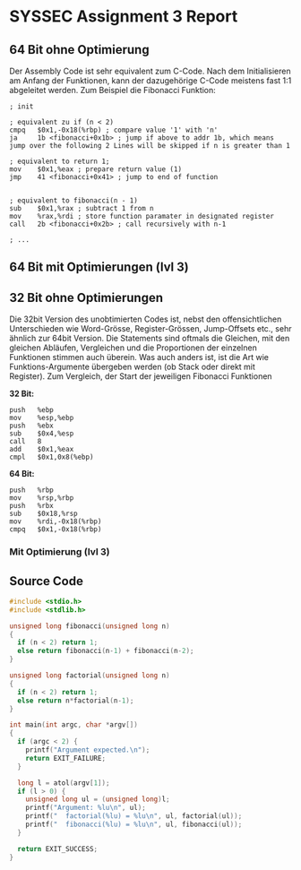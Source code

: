 # SYSSEC Assignment 3 Report

## 64 Bit ohne Optimierung

Der Assembly Code ist sehr equivalent zum C-Code. Nach dem Initialisieren am Anfang der Funktionen, kann der dazugehörige C-Code meistens fast 1:1 abgeleitet werden. Zum Beispiel die Fibonacci Funktion:

```armasm
; init

; equivalent zu if (n < 2)
cmpq   $0x1,-0x18(%rbp) ; compare value '1' with 'n'
ja     1b <fibonacci+0x1b> ; jump if above to addr 1b, which means jump over the following 2 Lines will be skipped if n is greater than 1

; equivalent to return 1;
mov    $0x1,%eax ; prepare return value (1)
jmp    41 <fibonacci+0x41> ; jump to end of function


; equivalent to fibonacci(n - 1)
sub    $0x1,%rax ; subtract 1 from n
mov    %rax,%rdi ; store function paramater in designated register
call   2b <fibonacci+0x2b> ; call recursively with n-1

; ... 
```

## 64 Bit mit Optimierungen (lvl 3)

## 32 Bit ohne Optimierungen

Die 32bit Version des unobtimierten Codes ist, nebst den offensichtlichen Unterschieden wie Word-Grösse, Register-Grössen, Jump-Offsets etc., sehr ähnlich zur 64bit Version. Die Statements sind oftmals die Gleichen, mit den gleichen Abläufen, Vergleichen und die Proportionen der einzelnen Funktionen stimmen auch überein. Was auch anders ist, ist die Art wie Funktions-Argumente übergeben werden (ob Stack oder direkt mit Register). Zum Vergleich, der Start der jeweiligen Fibonacci Funktionen

**32 Bit:**
```armasm
push   %ebp
mov    %esp,%ebp
push   %ebx
sub    $0x4,%esp
call   8
add    $0x1,%eax
cmpl   $0x1,0x8(%ebp)
```


**64 Bit:**

```armasm
push   %rbp
mov    %rsp,%rbp
push   %rbx
sub    $0x18,%rsp
mov    %rdi,-0x18(%rbp)
cmpq   $0x1,-0x18(%rbp)
```


### Mit Optimierung (lvl 3)



## Source Code

```c
#include <stdio.h>
#include <stdlib.h>

unsigned long fibonacci(unsigned long n)
{
  if (n < 2) return 1;
  else return fibonacci(n-1) + fibonacci(n-2);
}

unsigned long factorial(unsigned long n)
{
  if (n < 2) return 1;
  else return n*factorial(n-1);
}

int main(int argc, char *argv[])
{
  if (argc < 2) {
    printf("Argument expected.\n");
    return EXIT_FAILURE;
  }

  long l = atol(argv[1]);
  if (l > 0) {
    unsigned long ul = (unsigned long)l;
    printf("Argument: %lu\n", ul);
    printf("  factorial(%lu) = %lu\n", ul, factorial(ul));
    printf("  fibonacci(%lu) = %lu\n", ul, fibonacci(ul));
  }

  return EXIT_SUCCESS;
}
```
